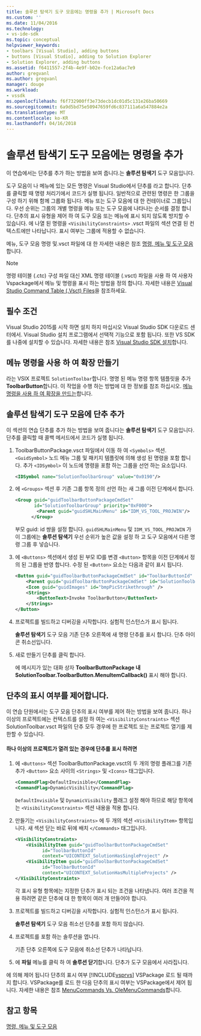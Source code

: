 ```yaml
---
title: 솔루션 탐색기 도구 모음에는 명령을 추가 | Microsoft Docs
ms.custom: ''
ms.date: 11/04/2016
ms.technology:
- vs-ide-sdk
ms.topic: conceptual
helpviewer_keywords:
- toolbars [Visual Studio], adding buttons
- buttons [Visual Studio], adding to Solution Explorer
- Solution Explorer, adding buttons
ms.assetid: f6411557-2f4b-4e9f-b02e-fce12a6ac7e9
author: gregvanl
ms.author: gregvanl
manager: douge
ms.workload:
- vssdk
ms.openlocfilehash: f6f732900ff3e73decb1dc01d5c131e26ba50669
ms.sourcegitcommit: 6a9d5bd75e50947659fd6c837111a6a547884e2a
ms.translationtype: MT
ms.contentlocale: ko-KR
ms.lasthandoff: 04/16/2018
---
```

# <a name="adding-a-command-to-the-solution-explorer-toolbar"></a>솔루션 탐색기 도구 모음에는 명령을 추가
이 연습에서는 단추를 추가 하는 방법을 보여 줍니다.는 **솔루션 탐색기** 도구 모음입니다.  
  
 도구 모음이 나 메뉴에 있는 모든 명령은 Visual Studio에서 단추를 라고 합니다. 단추를 클릭할 때 명령 처리기에서 코드가 실행 됩니다. 일반적으로 관련된 명령은 한 그룹을 구성 하기 위해 함께 그룹화 됩니다. 메뉴 또는 도구 모음에 대 한 컨테이너로 그룹입니다. 우선 순위는 그룹의 개별 명령을 메뉴 또는 도구 모음에 나타나는 순서를 결정 합니다. 단추의 표시 유형을 제어 하 여 도구 모음 또는 메뉴에 표시 되지 않도록 방지할 수 있습니다. 에 나열 된 명령을 `<VisibilityConstraints>` .vsct 파일의 섹션 연결 된 컨텍스트에만 나타납니다. 표시 여부는 그룹에 적용할 수 없습니다.  
  
 메뉴, 도구 모음 명령 및.vsct 파일에 대 한 자세한 내용은 참조 [명령, 메뉴 및 도구 모음](../extensibility/internals/commands-menus-and-toolbars.md)합니다.  
  
> [!NOTE]
>  명령 테이블 (.ctc) 구성 파일 대신 XML 명령 테이블 (.vsct) 파일을 사용 하 여 사용자 Vspackage에서 메뉴 및 명령을 표시 하는 방법을 정의 합니다. 자세한 내용은 [Visual Studio Command Table (.Vsct) Files](../extensibility/internals/visual-studio-command-table-dot-vsct-files.md)을 참조하세요.  
  
## <a name="prerequisites"></a>필수 조건  
 Visual Studio 2015를 시작 하면 설치 하지 마십시오 Visual Studio SDK 다운로드 센터에서. Visual Studio 설치 프로그램에서 선택적 기능으로 포함 됩니다. 또한 VS SDK를 나중에 설치할 수 있습니다. 자세한 내용은 참조 [Visual Studio SDK 설치](../extensibility/installing-the-visual-studio-sdk.md)합니다.  
  
## <a name="creating-an-extension-with-a-menu-command"></a>메뉴 명령을 사용 하 여 확장 만들기  
 라는 VSIX 프로젝트 `SolutionToolbar`합니다. 명명 된 메뉴 명령 항목 템플릿을 추가 **ToolbarButton**합니다. 이 작업을 수행 하는 방법에 대 한 정보를 참조 하십시오. [메뉴 명령을 사용 하 여 확장을 만드는](../extensibility/creating-an-extension-with-a-menu-command.md)합니다.  
  
## <a name="adding-a-button-to-the-solution-explorer-toolbar"></a>솔루션 탐색기 도구 모음에 단추 추가  
 이 섹션의 연습 단추를 추가 하는 방법을 보여 줍니다는 **솔루션 탐색기** 도구 모음입니다. 단추를 클릭할 때 콜백 메서드에서 코드가 실행 됩니다.  
  
1.  ToolbarButtonPackage.vsct 파일에서 이동 하 여 `<Symbols>` 섹션. `<GuidSymbol>` 노드 메뉴 그룹 및 패키지 템플릿에 의해 생성 된 명령을 포함 합니다. 추가 `<IDSymbol>` 이 노드에 명령을 포함 하는 그룹을 선언 하는 요소입니다.  
  
    ```xml  
    <IDSymbol name="SolutionToolbarGroup" value="0x0190"/>  
    ```  
  
2.  에 `<Groups>` 섹션 후 기존 그룹 항목 정의 선언 하는 새 그룹 이전 단계에서 합니다.  
  
    ```xml  
    <Group guid="guidToolbarButtonPackageCmdSet"  
           id="SolutionToolbarGroup" priority="0xF000">  
            <Parent guid="guidSHLMainMenu" id="IDM_VS_TOOL_PROJWIN"/>  
          </Group>  
    ```  
  
     부모 guid: id 쌍을 설정 합니다. `guidSHLMainMenu` 및 `IDM_VS_TOOL_PROJWIN` 가이 그룹에는 **솔루션 탐색기** 우선 순위가 높은 값을 설정 하 고 도구 모음에서 다른 명령 그룹 후 넣습니다.  
  
3.  에 `<Buttons>` 섹션에서 생성 된 부모 ID를 변경 `<Button>` 항목을 이전 단계에서 정의 된 그룹을 반영 합니다. 수정 된 `<Button>` 요소는 다음과 같이 표시 됩니다.  
  
    ```xml  
    <Button guid="guidToolbarButtonPackageCmdSet" id="ToolbarButtonId" priority="0x0100" type="Button">  
        <Parent guid="guidToolbarButtonPackageCmdSet" id="SolutionToolbarGroup" />  
        <Icon guid="guidImages" id="bmpPicStrikethrough" />  
        <Strings>  
            <ButtonText>Invoke ToolbarButton</ButtonText>  
        </Strings>  
    </Button>  
    ```  
  
4.  프로젝트를 빌드하고 디버깅을 시작합니다. 실험적 인스턴스가 표시 됩니다.  
  
     **솔루션 탐색기** 도구 모음 기존 단추 오른쪽에 새 명령 단추를 표시 합니다. 단추 아이콘 취소선입니다.  
  
5.  새로 만들기 단추를 클릭 합니다.  
  
     에 메시지가 있는 대화 상자 **ToolbarButtonPackage 내 SolutionToolbar.ToolbarButton.MenuItemCallback()** 표시 해야 합니다.  
  
## <a name="controlling-the-visibility-of-a-button"></a>단추의 표시 여부를 제어합니다.  
 이 연습 단원에서는 도구 모음 단추의 표시 여부를 제어 하는 방법을 보여 줍니다. 하나 이상의 프로젝트에는 컨텍스트를 설정 하 여는 `<VisibilityConstraints>` 섹션 SolutionToolbar.vsct 파일의 단추 모두 경우에 한 프로젝트 또는 프로젝트 열기를 제한할 수 있습니다.  
  
#### <a name="to-display-a-button-when-one-or-more-projects-are-open"></a>하나 이상의 프로젝트가 열려 있는 경우에 단추를 표시 하려면  
  
1.  에 `<Buttons>` 섹션 ToolbarButtonPackage.vsct의 두 개의 명령 플래그를 기존 추가 `<Button>` 요소 사이의 `<Strings>` 및 `<Icons>` 태그입니다.  
  
    ```xml  
    <CommandFlag>DefaultInvisible</CommandFlag>  
    <CommandFlag>DynamicVisibility</CommandFlag>  
    ```  
  
     `DefaultInvisible` 및 `DynamicVisibility` 플래그 설정 해야 하므로 해당 항목에는 `<VisibilityConstraints>` 섹션 내용을 적용 합니다.  
  
2.  만들기는 `<VisibilityConstraints>` 에 두 개의 섹션 `<VisibilityItem>` 항목입니다. 새 섹션 닫는 바로 뒤에 배치 `</Commands>` 태그입니다.  
  
    ```xml  
    <VisibilityConstraints>  
        <VisibilityItem guid="guidToolbarButtonPackageCmdSet"  
              id="ToolbarButtonId"  
              context="UICONTEXT_SolutionHasSingleProject" />  
        <VisibilityItem guid="guidToolbarButtonPackageCmdSet"  
              id="ToolbarButtonId"  
              context="UICONTEXT_SolutionHasMultipleProjects" />  
    </VisibilityConstraints>  
    ```  
  
     각 표시 유형 항목에는 지정한 단추가 표시 되는 조건을 나타냅니다. 여러 조건을 적용 하려면 같은 단추에 대 한 항목이 여러 개 만들어야 합니다.  
  
3.  프로젝트를 빌드하고 디버깅을 시작합니다. 실험적 인스턴스가 표시 됩니다.  
  
     **솔루션 탐색기** 도구 모음 취소선 단추를 포함 하지 않습니다.  
  
4.  프로젝트를 포함 하는 솔루션을 엽니다.  
  
     기존 단추 오른쪽에 도구 모음에 취소선 단추가 나타납니다.  
  
5.  에 **파일** 메뉴를 클릭 하 여 **솔루션 닫기**합니다. 단추가 도구 모음에서 사라집니다.  
  
 에 의해 제어 됩니다 단추의 표시 여부 [!INCLUDE[vsprvs](../code-quality/includes/vsprvs_md.md)] VSPackage 로드 될 때까지 합니다. VSPackage를 로드 한 다음 단추의 표시 여부는 VSPackage에서 제어 됩니다.  자세한 내용은 참조 [MenuCommands Vs. OleMenuCommands](../extensibility/menucommands-vs-olemenucommands.md)합니다.  
  
## <a name="see-also"></a>참고 항목  
 [명령, 메뉴 및 도구 모음](../extensibility/internals/commands-menus-and-toolbars.md)